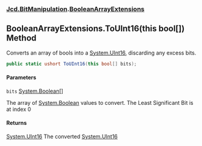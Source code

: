 ### [Jcd.BitManipulation](Jcd.BitManipulation.md 'Jcd.BitManipulation').[BooleanArrayExtensions](Jcd.BitManipulation.BooleanArrayExtensions.md 'Jcd.BitManipulation.BooleanArrayExtensions')

## BooleanArrayExtensions.ToUInt16(this bool[]) Method

Converts an array of bools into
a [System.UInt16](https://docs.microsoft.com/en-us/dotnet/api/System.UInt16 'System.UInt16'), discarding any excess
bits.

```csharp
public static ushort ToUInt16(this bool[] bits);
```

#### Parameters

<a name='Jcd.BitManipulation.BooleanArrayExtensions.ToUInt16(thisbool[]).bits'></a>

`bits` [System.Boolean](https://docs.microsoft.com/en-us/dotnet/api/System.Boolean 'System.Boolean')[[]](https://docs.microsoft.com/en-us/dotnet/api/System.Array 'System.Array')

The array of [System.Boolean](https://docs.microsoft.com/en-us/dotnet/api/System.Boolean 'System.Boolean') values to
convert. The Least Significant Bit is at index 0

#### Returns

[System.UInt16](https://docs.microsoft.com/en-us/dotnet/api/System.UInt16 'System.UInt16')
The converted [System.UInt16](https://docs.microsoft.com/en-us/dotnet/api/System.UInt16 'System.UInt16')